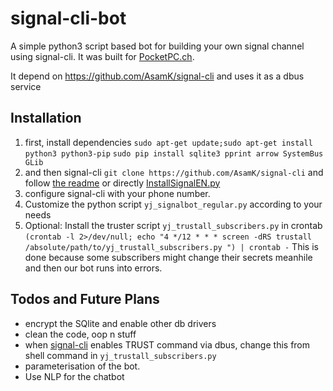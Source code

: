 # signal-cli-bot
A simple python3 script based bot for building your own signal channel using signal-cli.
It was built for [PocketPC.ch](https://www.pocketpc.ch).

It depend on https://github.com/AsamK/signal-cli and uses it as a dbus service

## Installation
1. first, install dependencies
`sudo apt-get update;sudo apt-get install python3 python3-pip`
`sudo pip install sqlite3 pprint arrow SystemBus GLib `
2. and then signal-cli
`git clone https://github.com/AsamK/signal-cli`
and follow [the readme](https://github.com/AsamK/signal-cli)
or directly [InstallSignalEN.py](https://gist.github.com/Vic3198/f0c9e17ef3d70e7b8c066bfd8cf4db2d)
3. configure signal-cli with your phone number.
4. Customize the python script `yj_signalbot_regular.py` according to your needs
5. Optional: Install the truster script `yj_trustall_subscribers.py` in crontab
`(crontab -l 2>/dev/null; echo "4 */12 * * * screen -dRS trustall /absolute/path/to/yj_trustall_subscribers.py
") | crontab -`
This is done because some subscribers might change their secrets meanhile and then our bot runs into errors.

## Todos and Future Plans
* encrypt the SQlite and enable other db drivers
* clean the code, oop n stuff
* when [signal-cli](https://github.com/AsamK/signal-cli) enables TRUST command via dbus, change this from shell command in `yj_trustall_subscribers.py`
* parameterisation of the bot. 
* Use NLP for the chatbot

